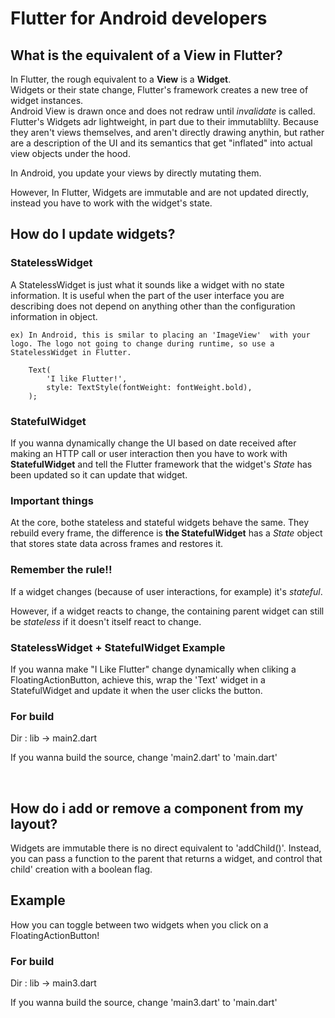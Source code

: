# Flutter for Android developers

## What is the equivalent of a View in Flutter?

In Flutter, the rough equivalent to a **View** is a **Widget**.</br>
Widgets or their state change, Flutter's framework creates a new tree of widget instances.</br>
Android View is drawn once and does not redraw until _invalidate_ is called.</br>
Flutter's Widgets adr lightweight, in part due to their immutablilty. Because they aren't views themselves, and aren't directly drawing anythin, but rather are a description of the UI and its semantics that get "inflated" into actual view objects under the hood.

In Android, you update your views by directly mutating them.

However, In Flutter, Widgets are immutable and are not updated directly, instead you have to work with the widget's state.

## How do I update widgets?

### StatelessWidget

A StatelessWidget is just what it sounds like a widget with no state information. It is useful when the part of the user interface you are describing does not depend on anything other than the configuration information in object.

    ex) In Android, this is smilar to placing an 'ImageView'  with your logo. The logo not going to change during runtime, so use a StatelessWidget in Flutter.

```
    Text(
        'I like Flutter!',
        style: TextStyle(fontWeight: fontWeight.bold),
    );
```

### StatefulWidget

If you wanna dynamically change the UI based on date received after making an HTTP call or user interaction then you have to work with **StatefulWidget** and tell the Flutter framework that the widget's _State_ has been updated so it can update that widget.

### Important things

At the core, bothe stateless and stateful widgets behave the same. They rebuild every frame, the difference is **the StatefulWidget** has a _State_ object that stores state data across frames and restores it.

### Remember the rule!!

If a widget changes (because of user interactions, for example) it's _stateful_.

However, if a widget reacts to change, the containing parent widget can still be _stateless_ if it doesn't itself react to change.

### StatelessWidget + StatefulWidget Example

If you wanna make "I Like Flutter" change dynamically when cliking a FloatingActionButton, achieve this, wrap the 'Text' widget in a StatefulWidget and update it when the user clicks the button.

### For build

Dir : lib -> main2.dart

If you wanna build the source, change 'main2.dart' to 'main.dart'

</br>

## How do i add or remove a component from my layout?

Widgets are immutable there is no direct equivalent to 'addChild()'. Instead, you can pass a function to the parent that returns a widget, and control that child' creation with a boolean flag.

## Example

How you can toggle between two widgets when you click on a FloatingActionButton!

### For build

Dir : lib -> main3.dart

If you wanna build the source, change 'main3.dart' to 'main.dart'